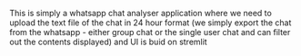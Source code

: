 This is simply a whatsapp chat analyser application where we need to upload the text file of the chat in 24 hour format (we simply export the chat from the whatsapp - either group chat or the single user chat and can filter out the contents displayed) and UI is buid on stremlit 
